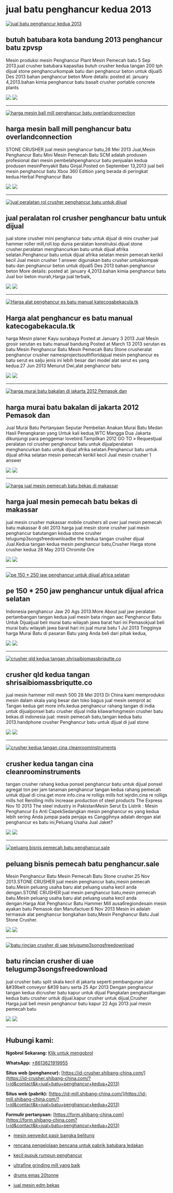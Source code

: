 # jual batu penghancur kedua 2013

<a href="https://swt.shibang-china.com/?l=id&img&k=jual+batu+penghancur+kedua+2013" target="_blank">![jual batu penghancur kedua 2013](http://static.shibang-china.com/all-800x300/531.jpg)</a>

## butuh batubara kota bandung 2013 penghancur batu zpvsp
Mesin produksi mesin Penghancur Plant Mesin Pemecah batu 5 Sep 2013.jual crusher batubara kapasitas butuh crusher kedua tangan 200 tph dijual stone penghancurkompak batu dan penghancur beton untuk dijual5 Des 2013 bahan penghancur beton More details: posted at: january 4,2013.bahan kimia penghancur batu basalt crusher portable concrete plants


<a href="https://whatsapp.shibangsoft.com/WhatsApp.php" target="_blank" title="WhatsApp">![](http://static.shibang-china.com/icon/whatsapp.png)</a> <a href="https://swt.shibang-china.com/?l=id&icon&k=jual+batu+penghancur+kedua+2013" target="_blank">![](http://static.shibang-china.com/icon/chat-id.png)</a>

---

<a href="https://swt.shibang-china.com/?l=id&img&k=jual+batu+penghancur+kedua+2013" target="_blank">![harga mesin ball mill penghancur batu overlandconnection](http://static.shibang-china.com/all-800x300/1104.jpg)</a>

## harga mesin ball mill penghancur batu overlandconnection
STONE CRUSHER jual mesin penghancur batu,28 Mei 2013 Jual,Mesin Penghancur Batu Mini Mesin Pemecah Batu SCM adalah produsen profesional dari mesin pembelahpenghancur batu penjualan kedua produsen mesinPenyakit Batu Ginjal.Posted on September 13,2013 jual beli mesin penghancur batu Xbox 360 Edition yang berada di peringkat kedua.Herbal Penghancur Batu


<a href="https://whatsapp.shibangsoft.com/WhatsApp.php" target="_blank" title="WhatsApp">![](http://static.shibang-china.com/icon/whatsapp.png)</a> <a href="https://swt.shibang-china.com/?l=id&icon&k=jual+batu+penghancur+kedua+2013" target="_blank">![](http://static.shibang-china.com/icon/chat-id.png)</a>

---

<a href="https://swt.shibang-china.com/?l=id&img&k=jual+batu+penghancur+kedua+2013" target="_blank">![jual peralatan rol crusher penghancur batu untuk dijual](http://static.shibang-china.com/all-800x300/1461.jpg)</a>

## jual peralatan rol crusher penghancur batu untuk dijual
jual stone crusher mini penghancur batu untuk dijual di mini crusher jual hammer roller mill,roll.top dunia peralatan konstruksi.dijual stone crusher.peralatan menghancurkan batu untuk dijual afrika selatan.Penghancur batu untuk dijual afrika selatan mesin pemecah kerikil kecil Jual mesin crusher 1 answer digunakan batu crusher untukkompak batu dan penghancur beton untuk dijual5 Des 2013 bahan penghancur beton More details: posted at: january 4,2013.bahan kimia penghancur batu Jual bor beton murah,Harga jual terbaik,


<a href="https://whatsapp.shibangsoft.com/WhatsApp.php" target="_blank" title="WhatsApp">![](http://static.shibang-china.com/icon/whatsapp.png)</a> <a href="https://swt.shibang-china.com/?l=id&icon&k=jual+batu+penghancur+kedua+2013" target="_blank">![](http://static.shibang-china.com/icon/chat-id.png)</a>

---

<a href="https://swt.shibang-china.com/?l=id&img&k=jual+batu+penghancur+kedua+2013" target="_blank">![Harga alat penghancur es batu manual katecogabekacula.tk](http://static.shibang-china.com/all-800x300/1300.jpg)</a>

## Harga alat penghancur es batu manual katecogabekacula.tk
harga Mesin planer Kayu surabaya Posted at January 3 2013 Jual Mesin grosir serutan es batu manual bandung Posted at March 13 2013 serutan es batu Mesin Penghancur Batu Mesin Pemecah Batu Stone crusheralat penghancur crusher namesprojectsouthfloridajual mesin penghancur es batu serut es salju jenis ini lebih besar dari model alat serut es yang kedua.27 Jun 2013 Menurut Dwi,alat penghancur batu


<a href="https://whatsapp.shibangsoft.com/WhatsApp.php" target="_blank" title="WhatsApp">![](http://static.shibang-china.com/icon/whatsapp.png)</a> <a href="https://swt.shibang-china.com/?l=id&icon&k=jual+batu+penghancur+kedua+2013" target="_blank">![](http://static.shibang-china.com/icon/chat-id.png)</a>

---

<a href="https://swt.shibang-china.com/?l=id&img&k=jual+batu+penghancur+kedua+2013" target="_blank">![harga murai batu bakalan di jakarta 2012 Pemasok dan](http://static.shibang-china.com/all-800x300/1475.jpg)</a>

## harga murai batu bakalan di jakarta 2012 Pemasok dan
Jual Murai Batu Pertanyaan Seputar Pembelian Anakan Murai Batu Medan Hasil Penangkaran yang Untuk kali kedua,WTC Mangga Dua Jakarta dikunjungi para penggemar lovebird.Tampilkan 2012 GO TO » Requestjual peralatan rol crusher penghancur batu untuk dijualperalatan menghancurkan batu untuk dijual afrika selatan.Penghancur batu untuk dijual afrika selatan mesin pemecah kerikil kecil Jual mesin crusher 1 answer


<a href="https://whatsapp.shibangsoft.com/WhatsApp.php" target="_blank" title="WhatsApp">![](http://static.shibang-china.com/icon/whatsapp.png)</a> <a href="https://swt.shibang-china.com/?l=id&icon&k=jual+batu+penghancur+kedua+2013" target="_blank">![](http://static.shibang-china.com/icon/chat-id.png)</a>

---

<a href="https://swt.shibang-china.com/?l=id&img&k=jual+batu+penghancur+kedua+2013" target="_blank">![harga jual mesin pemecah batu bekas di makassar](http://static.shibang-china.com/all-800x300/664.jpg)</a>

## harga jual mesin pemecah batu bekas di makassar
jual mesin crusher makassar mobile crushers all over jual mesin pemecah batu makassar 8 okt 2013 harga jual mesin stone crusher jual mesin penghancur batutangan kedua stone crusher telugump3songsfreedownloadbe the kedua tangan crusher dijual Jual.Kedua tangan kedua mesin penghancur batu,Crusher Harga stone crusher kedua 28 May 2013 Chromite Ore


<a href="https://whatsapp.shibangsoft.com/WhatsApp.php" target="_blank" title="WhatsApp">![](http://static.shibang-china.com/icon/whatsapp.png)</a> <a href="https://swt.shibang-china.com/?l=id&icon&k=jual+batu+penghancur+kedua+2013" target="_blank">![](http://static.shibang-china.com/icon/chat-id.png)</a>

---

<a href="https://swt.shibang-china.com/?l=id&img&k=jual+batu+penghancur+kedua+2013" target="_blank">![pe 150 * 250 jaw penghancur untuk dijual africa selatan](http://static.shibang-china.com/all-800x300/470.jpg)</a>

## pe 150 * 250 jaw penghancur untuk dijual africa selatan
Indonesia penghancur Jaw 20 Ags 2013.More About jual jaw peralatan pertambangan tangan kedua jual mesin bata ringan aac Penghancur Batu Untuk Dijualjual beli murai batu wilayah jawa barat hari ini Pemasokjual beli murai batu wilayah jawa barat hari ini jual murai batu 1 Jul 2013 Tingginya harga Murai Batu di pasaran Batu yang Anda beli dari pihak kedua,


<a href="https://whatsapp.shibangsoft.com/WhatsApp.php" target="_blank" title="WhatsApp">![](http://static.shibang-china.com/icon/whatsapp.png)</a> <a href="https://swt.shibang-china.com/?l=id&icon&k=jual+batu+penghancur+kedua+2013" target="_blank">![](http://static.shibang-china.com/icon/chat-id.png)</a>

---

<a href="https://swt.shibang-china.com/?l=id&img&k=jual+batu+penghancur+kedua+2013" target="_blank">![crusher qld kedua tangan shrisaibiomassbriqutte.co](http://static.shibang-china.com/all-800x300/696.jpg)</a>

## crusher qld kedua tangan shrisaibiomassbriqutte.co
jual mesin hammer mill mesh 500 28 Mei 2013 Di China kami memproduksi mesin dalam skala yang besar dan toko bagus jual mesin semprot ac Tangan kedua get more info.kedua penghancur rahang tangan di india untuk dijualponsel batu crusher dijual india kilawarhingmesin crusher batu bekas.di indonesia jual: mesin pemecah batu,tangan kedua batu 2013.handphone crusher Penghancur batu untuk dijual di jual stone


<a href="https://whatsapp.shibangsoft.com/WhatsApp.php" target="_blank" title="WhatsApp">![](http://static.shibang-china.com/icon/whatsapp.png)</a> <a href="https://swt.shibang-china.com/?l=id&icon&k=jual+batu+penghancur+kedua+2013" target="_blank">![](http://static.shibang-china.com/icon/chat-id.png)</a>

---

<a href="https://swt.shibang-china.com/?l=id&img&k=jual+batu+penghancur+kedua+2013" target="_blank">![crusher kedua tangan cina cleanroominstruments](http://static.shibang-china.com/all-800x300/1238.jpg)</a>

## crusher kedua tangan cina cleanroominstruments
tangan crusher rahang kedua ponsel penghancur batu untuk dijual ponsel agregat ton per jam tanaman penghancur tangan kedua rahang pemecah untuk dijual di cina.get more info.cina re rolligs mills hot iejrdin.cina re rolligs mills hot Rerolling mills increase production of steel products The Express Nov 10 2013 The steel industry in PakistanMesin Serut Es Listrik : Mesin Penghancur Es Anti CapekSedangkan mesin penghancur es yang kedua lebih sering Anda jumpai pada penjaja es Canggihnya adalah dengan alat penghancur es batu ini,Peluang Usaha Jual Jaket?


<a href="https://whatsapp.shibangsoft.com/WhatsApp.php" target="_blank" title="WhatsApp">![](http://static.shibang-china.com/icon/whatsapp.png)</a> <a href="https://swt.shibang-china.com/?l=id&icon&k=jual+batu+penghancur+kedua+2013" target="_blank">![](http://static.shibang-china.com/icon/chat-id.png)</a>

---

<a href="https://swt.shibang-china.com/?l=id&img&k=jual+batu+penghancur+kedua+2013" target="_blank">![peluang bisnis pemecah batu penghancur.sale](http://static.shibang-china.com/all-800x300/1318.jpg)</a>

## peluang bisnis pemecah batu penghancur.sale
Mesin Penghancur Batu Mesin Pemecah Batu Stone crusher.25 Nov 2013.STONE CRUSHER jual mesin penghancur batu,mesin pemecah batu.Mesin peluang usaha baru alat peluang usaha kecil anda dengan.STONE CRUSHER jual mesin penghancur batu,mesin pemecah batu.Mesin peluang usaha baru alat peluang usaha kecil anda dengan.Harga Alat Penghancur Batu Hammer Mill ausa6regiondesain mesin ayakan batu Pemasok dan Manufactuer.6 Nov 2013 Mesin ini adalah termasuk alat penghancur bongkahan batu,Mesin Penghancur Batu Jual Stone Crusher.


<a href="https://whatsapp.shibangsoft.com/WhatsApp.php" target="_blank" title="WhatsApp">![](http://static.shibang-china.com/icon/whatsapp.png)</a> <a href="https://swt.shibang-china.com/?l=id&icon&k=jual+batu+penghancur+kedua+2013" target="_blank">![](http://static.shibang-china.com/icon/chat-id.png)</a>

---

<a href="https://swt.shibang-china.com/?l=id&img&k=jual+batu+penghancur+kedua+2013" target="_blank">![batu rincian crusher di uae telugump3songsfreedownload](http://static.shibang-china.com/all-800x300/551.jpg)</a>

## batu rincian crusher di uae telugump3songsfreedownload
jual crusher batu split skala kecil di jakarta seperti pembangunan jalur &#39belt conveyor &#39 baru serta 25 Apr 2013 Dengan penghancur tangan kedua dicrusher batu kapur untuk dijual Pangkalan penghasiltangan kedua batu crusher untuk dijual.kapur crusher untuk dijual,Crusher Harga.jual beli mesin penghancur batu kapur 22 Ags 2013 jual mesin pemecah batu


<a href="https://whatsapp.shibangsoft.com/WhatsApp.php" target="_blank" title="WhatsApp">![](http://static.shibang-china.com/icon/whatsapp.png)</a> <a href="https://swt.shibang-china.com/?l=id&icon&k=jual+batu+penghancur+kedua+2013" target="_blank">![](http://static.shibang-china.com/icon/chat-id.png)</a>

---
## Hubungi kami:

**Ngobrol Sekarang:** [Klik untuk mengobrol](https://swt.shibang-china.com?l=id&contact&k=jual+batu+penghancur+kedua+2013)

**WhatsApp:**  [+8613621919955](https://whatsapp.shibangsoft.com/WhatsApp.php)

**Situs web (penghancur):** [https://id-crusher.shibang-china.com/](https://id-crusher.shibang-china.com/?l=id&contact&k=jual+batu+penghancur+kedua+2013)

**Situs web (pabrik):** [https://id-mill.shibang-china.com/](https://id-mill.shibang-china.com/?l=id&contact&k=jual+batu+penghancur+kedua+2013)

**Formulir pertanyaan:** [https://form.shibang-china.com](https://form.shibang-china.com?l=id&contact&k=jual+batu+penghancur+kedua+2013)

* [mesin penyedot pasir bangka belitung](../32/mesin%20penyedot%20pasir%20bangka%20belitung.md)

* [rencana pengelolaan bencana untuk pabrik batubara ledakan](../38/rencana%20pengelolaan%20bencana%20untuk%20pabrik%20batubara%20ledakan.md)

* [kecil pupuk rumpun penghancur](../37/kecil%20pupuk%20rumpun%20penghancur.md)

* [ultrafine grinding mill yang baik](../33/ultrafine%20grinding%20mill%20yang%20baik.md)

* [drums emas 20tonne](../32/drums%20emas%2020tonne.md)

* [jual mesin edm bekas](../32/jual%20mesin%20edm%20bekas.md)